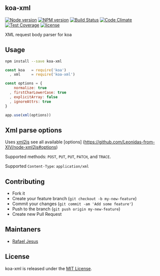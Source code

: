 ## koa-xml
[![Node version](https://img.shields.io/node/v/latest-version.svg?style=flat-square)](https://npmjs.org/package/koa-xml)
[![NPM version](http://img.shields.io/npm/v/koa-xml.svg?style=flat-square)](https://www.npmjs.org/package/koa-xml)
[![Build Status](https://img.shields.io/travis/rafaeljesus/koa-xml/master.svg?style=flat-square)](https://travis-ci.org/rafaeljesus/koa-xml)
[![Code Climate](https://img.shields.io/codeclimate/github/rafaeljesus/koa-xml.svg?style=flat-square)](https://codeclimate.com/github/rafaeljesus/koa-xml)
[![Test Coverage](https://img.shields.io/codeclimate/coverage/github/rafaeljesus/koa-xml.svg?style=flat-square)](https://codeclimate.com/github/rafaeljesus/koa-xml/coverage)
[![license](http://img.shields.io/badge/license-MIT-brightgreen.svg?style=flat-square)](https://github.com/rafaeljesus/koa-xml/blob/master/LICENSE)


XML request body parser for koa

## Usage

```bash
npm install --save koa-xml
```

```js
const koa   = require('koa')
  , xml     = require('koa-xml')

const options = {
    normalize: true
  , firstCharLowerCase: true
  , explicitArray: false
  , ignoreAttrs: true
}

app.use(xml(options))
```

## Xml parse options
Uses [xml2js](https://github.com/Leonidas-from-XIV/node-xml2js) see all available [options] (https://github.com/Leonidas-from-XIV/node-xml2js#options)

Supported methods: `POST`, `PUT`, `PUT`, `PATCH`, and `TRACE`.

Supported `Content-Type`: `application/xml`

## Contributing
- Fork it
- Create your feature branch (`git checkout -b my-new-feature`)
- Commit your changes (`git commit -am 'Add some feature'`)
- Push to the branch (`git push origin my-new-feature`)
- Create new Pull Request

## Maintaners

* [Rafael Jesus](https://github.com/rafaeljesus)

## License
koa-xml is released under the [MIT License](http://www.opensource.org/licenses/MIT).
